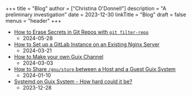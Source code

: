 +++
title = "Blog"
author = ["Christina O'Donnell"]
description = "A preliminary investigation"
date = 2023-12-30
linkTitle = "Blog"
draft = false
menus = "header"
+++

-   [How to Erase Secrets in Git Repos with `git filter-repo`](https://octocurious.com/pages/blog/20240525-git-filter-repo.html)
    -   2024-05-28
-   [How to Set up a GitLab Instance on an Existing Nginx Server](https://octocurious.com/pages/blog/20240321-gitlab.html)
    -   2024-03-21
-   [How to Make your own Guix Channel](https://octocurious.com/pages/blog/20240303-how-to-make-a-guix-channel.html)
    -   2024-03-03
-   [How to Share `/gnu/store` between a Host and a Guest Guix System](https://octocurious.com/pages/blog/20240109-how-to-run-guix-in-vm.html)
    -   2024-01-10
-   [Systemd on Guix System - How hard could it be?](https://octocurious.com/pages/blog/20231230-systemd-on-guix.html)
    -   2023-12-28
